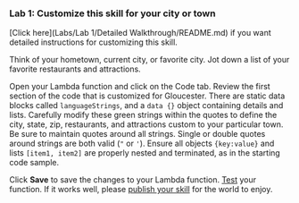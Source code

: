 ### Lab 1: Customize this skill for your city or town
[Click here](Labs/Lab 1/Detailed Walkthrough/README.md) if you want detailed instructions for customizing this skill.

Think of your hometown, current city, or favorite city.  Jot down a list of your favorite restaurants and attractions.

Open your Lambda function and click on the Code tab.  Review the first section of the code that is customized for Gloucester.
There are static data blocks called ```languageStrings```, and a ```data {}``` object containing details and lists.
Carefully modify these green strings within the quotes to define the city, state, zip, restaurants, and attractions custom to your particular town.
Be sure to maintain quotes around all strings.  Single or double quotes around strings are both valid (```"``` or ```'```). Ensure all objects ```{key:value}``` and lists ```[item1, item2]``` are properly nested and terminated, as in the starting code sample.

Click **Save** to save the changes to your Lambda function.
[Test](https://github.com/alexa/alexa-cookbook/tree/master/testing) your function.
If it works well, please [publish your skill](https://developer.amazon.com/public/solutions/alexa/alexa-skills-kit/docs/publishing-an-alexa-skill)  for the world to enjoy.
